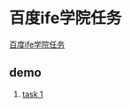 # 百度ife学院任务
[百度ife学院任务](http://ife.baidu.com/task/all)

## demo
1. [task 1](https://vividmint.github.io/Task/01/)
